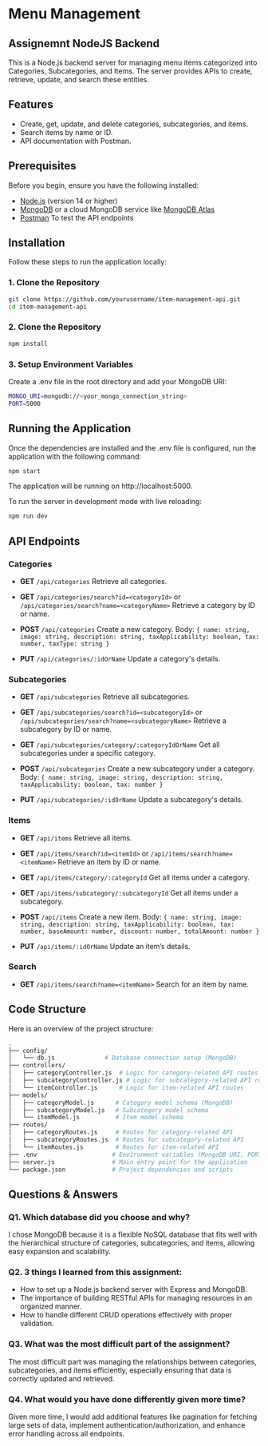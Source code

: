 # Menu Management
## Assignemnt NodeJS Backend

This is a Node.js backend server for managing menu items categorized into Categories, Subcategories, and Items. The server provides APIs to create, retrieve, update, and search these entities.

## Features
- Create, get, update, and delete categories, subcategories, and items.
- Search items by name or ID.
- API documentation with Postman.

## Prerequisites

Before you begin, ensure you have the following installed:

- [Node.js](https://nodejs.org/) (version 14 or higher)
- [MongoDB](https://www.mongodb.com/) or a cloud MongoDB service like [MongoDB Atlas](https://www.mongodb.com/cloud/atlas)
- [Postman](https://www.postman.com/) To test the API endpoints

## Installation

Follow these steps to run the application locally:

### 1. Clone the Repository

```bash
git clone https://github.com/yourusername/item-management-api.git
cd item-management-api
```

### 2. Clone the Repository

```bash
npm install
```

### 3. Setup Environment Variables

Create a .env file in the root directory and add your MongoDB URI:

```bash
MONGO_URI=mongodb://<your_mongo_connection_string>
PORT=5000
```

## Running the Application

Once the dependencies are installed and the .env file is configured, run the application with the following command:

```bash
npm start
```

The application will be running on http://localhost:5000.

To run the server in development mode with live reloading:

```bash
npm run dev
```

## API Endpoints

### Categories

- **GET** `/api/categories`
Retrieve all categories.

- **GET** `/api/categories/search?id=<categoryId>` or `/api/categories/search?name=<categoryName>`
Retrieve a category by ID or name.

- **POST** `/api/categories`
Create a new category.
Body: `{ name: string, image: string, description: string, taxApplicability: boolean, tax: number, taxType: string }`

- **PUT** `/api/categories/:idOrName`
Update a category's details.

### Subcategories

- **GET** `/api/subcategories`
Retrieve all subcategories.

- **GET** `/api/subcategories/search?id=<subcategoryId>` or `/api/subcategories/search?name=<subcategoryName>`
Retrieve a subcategory by ID or name.

- **GET** `/api/subcategories/category/:categoryIdOrName`
Get all subcategories under a specific category.

- **POST** `/api/subcategories`
Create a new subcategory under a category.
Body: `{ name: string, image: string, description: string, taxApplicability: boolean, tax: number }`

- **PUT** `/api/subcategories/:idOrName`
Update a subcategory's details.

### Items

- **GET** `/api/items`
Retrieve all items.

- **GET** `/api/items/search?id=<itemId>` or `/api/items/search?name=<itemName>`
Retrieve an item by ID or name.

- **GET** `/api/items/category/:categoryId`
Get all items under a category.

- **GET** `/api/items/subcategory/:subcategoryId`
Get all items under a subcategory.

- **POST** `/api/items`
Create a new item.
Body: `{ name: string, image: string, description: string, taxApplicability: boolean, tax: number, baseAmount: number, discount: number, totalAmount: number }`

- **PUT** `/api/items/:idOrName`
Update an item’s details.

### Search

- **GET** `/api/items/search?name=<itemName>`
Search for an item by name.

## Code Structure

Here is an overview of the project structure:
```bash
.
├── config/
│   └── db.js              # Database connection setup (MongoDB)
├── controllers/
│   ├── categoryController.js  # Logic for category-related API routes
│   ├── subcategoryController.js # Logic for subcategory-related API routes
│   └── itemController.js      # Logic for item-related API routes
├── models/
│   ├── categoryModel.js      # Category model schema (MongoDB)
│   ├── subcategoryModel.js   # Subcategory model schema
│   └── itemModel.js          # Item model schema
├── routes/
│   ├── categoryRoutes.js     # Routes for category-related API
│   ├── subcategoryRoutes.js  # Routes for subcategory-related API
│   └── itemRoutes.js         # Routes for item-related API
├── .env                     # Environment variables (MongoDB URI, PORT, etc.)
├── server.js                # Main entry point for the application
└── package.json             # Project dependencies and scripts
```

## Questions & Answers

### Q1. Which database did you choose and why?

I chose MongoDB because it is a flexible NoSQL database that fits well with the hierarchical structure of categories, subcategories, and items, allowing easy expansion and scalability.

### Q2. 3 things I learned from this assignment:

- How to set up a Node.js backend server with Express and MongoDB.
- The importance of building RESTful APIs for managing resources in an organized manner.
- How to handle different CRUD operations effectively with proper validation.

### Q3. What was the most difficult part of the assignment?

The most difficult part was managing the relationships between categories, subcategories, and items efficiently, especially ensuring that data is correctly updated and retrieved.

### Q4. What would you have done differently given more time?

Given more time, I would add additional features like pagination for fetching large sets of data, implement authentication/authorization, and enhance error handling across all endpoints.


